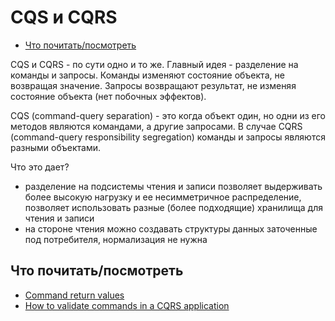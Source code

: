 # CQS и CQRS

- [Что почитать/посмотреть](#что-почитатьпосмотреть)

CQS и CQRS - по сути одно и то же. Главный идея - разделение на команды и запросы. Команды изменяют состояние объекта, не возвращая значение. Запросы возвращают результат, не изменяя состояние объекта (нет побочных эффектов).

CQS (command-query separation) - это когда объект один, но одни из его методов являются командами, а другие запросами. В случае CQRS (command-query responsibility segregation) команды и запросы являются разными объектами.

Что это дает?

- разделение на подсистемы чтения и записи позволяет выдерживать более высокую нагрузку и ее несимметричное распределение, позволяет использовать разные (более подходящие) хранилища для чтения и записи
- на стороне чтения можно создавать структуры данных заточенные под потребителя, нормализация не нужна

## Что почитать/посмотреть

- [Command return values](https://stackoverflow.com/questions/43433318/cqrs-command-return-values)
- [How to validate commands in a CQRS application](https://danielwhittaker.me/2016/04/20/how-to-validate-commands-in-a-cqrs-application)
